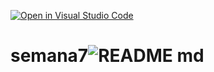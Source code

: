 [![Open in Visual Studio Code](https://classroom.github.com/assets/open-in-vscode-718a45dd9cf7e7f842a935f5ebbe5719a5e09af4491e668f4dbf3b35d5cca122.svg)](https://classroom.github.com/online_ide?assignment_repo_id=12263049&assignment_repo_type=AssignmentRepo)
# semana7![README md](https://github.com/ISPC-TST-SENSORES-y-ACTUADORES-2023/semana7/assets/108839778/0fab6638-3b01-4f84-a9ec-b37fba437741)
